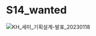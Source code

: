 # S14_wanted
![KH_세미_기획설계-발표_20230118](https://user-images.githubusercontent.com/110219144/212950851-4d241eef-d551-4b1a-bbe4-ab1888908159.jpg)
